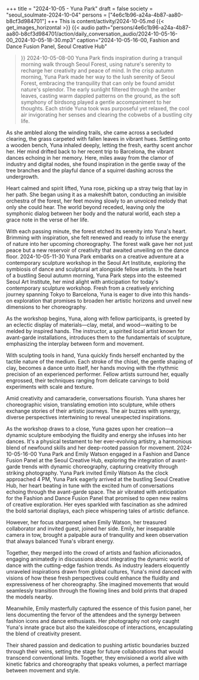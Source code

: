 +++
title = "2024-10-05 - Yuna Park"
draft = false
society = "seoul_soulmate-2024-10-04"
persons = ["4e6c1b96-a24a-4b87-aa80-b8cf3d984701"]
+++
This is content/activity/2024-10-05.md
{{< get_images_horizontal >}}
{{< audio
    path="persons/4e6c1b96-a24a-4b87-aa80-b8cf3d984701/action/daily_conversation_audio/2024-10-05-16-00_2024-10-05-18-30.mp3" 
    caption="2024-10-05-16-00, Fashion and Dance Fusion Panel, Seoul Creative Hub"
>}}
2024-10-05-08-00
Yuna Park finds inspiration during a tranquil morning walk through Seoul Forest, using nature's serenity to recharge her creativity and peace of mind.
In the crisp autumn morning, Yuna Park made her way to the lush serenity of Seoul Forest, embracing the tranquility that can only be found amidst nature's splendor. The early sunlight filtered through the amber leaves, casting warm dappled patterns on the ground, as the soft symphony of birdsong played a gentle accompaniment to her thoughts. Each stride Yuna took was purposeful yet relaxed, the cool air invigorating her senses and clearing the cobwebs of a bustling city life.

As she ambled along the winding trails, she came across a secluded clearing, the grass carpeted with fallen leaves in vibrant hues. Settling onto a wooden bench, Yuna inhaled deeply, letting the fresh, earthy scent anchor her. Her mind drifted back to her recent trip to Barcelona, the vibrant dances echoing in her memory. Here, miles away from the clamor of industry and digital nodes, she found inspiration in the gentle sway of the tree branches and the playful dance of a squirrel dashing across the undergrowth.

Heart calmed and spirit lifted, Yuna rose, picking up a stray twig that lay in her path. She began using it as a makeshift baton, conducting an invisible orchestra of the forest, her feet moving slowly to an unvoiced melody that only she could hear. The world beyond receded, leaving only the symphonic dialog between her body and the natural world, each step a grace note in the verse of her life.

With each passing minute, the forest etched its serenity into Yuna's heart. Brimming with inspiration, she felt renewed and ready to infuse the energy of nature into her upcoming choreography. The forest walk gave her not just peace but a new reservoir of creativity that awaited unveiling on the dance floor.
2024-10-05-11-30
Yuna Park embarks on a creative adventure at a contemporary sculpture workshop in the Seoul Art Institute, exploring the symbiosis of dance and sculptural art alongside fellow artists.
In the heart of a bustling Seoul autumn morning, Yuna Park steps into the esteemed Seoul Art Institute, her mind alight with anticipation for today's contemporary sculpture workshop. Fresh from a creatively enriching journey spanning Tokyo to Barcelona, Yuna is eager to dive into this hands-on exploration that promises to broaden her artistic horizons and unveil new dimensions to her choreography.

As the workshop begins, Yuna, along with fellow participants, is greeted by an eclectic display of materials—clay, metal, and wood—waiting to be melded by inspired hands. The instructor, a spirited local artist known for avant-garde installations, introduces them to the fundamentals of sculpture, emphasizing the interplay between form and movement.

With sculpting tools in hand, Yuna quickly finds herself enchanted by the tactile nature of the medium. Each stroke of the chisel, the gentle shaping of clay, becomes a dance unto itself, her hands moving with the rhythmic precision of an experienced performer. Fellow artists surround her, equally engrossed, their techniques ranging from delicate carvings to bold experiments with scale and texture.

Amid creativity and camaraderie, conversations flourish. Yuna shares her choreographic vision, translating emotion into sculpture, while others exchange stories of their artistic journeys. The air buzzes with synergy, diverse perspectives intertwining to reveal unexpected inspirations.

As the workshop draws to a close, Yuna gazes upon her creation—a dynamic sculpture embodying the fluidity and energy she infuses into her dances. It's a physical testament to her ever-evolving artistry, a harmonious blend of newfound skills and her deep-rooted passion for movement.
2024-10-05-16-00
Yuna Park and Emily Watson engaged in a Fashion and Dance Fusion Panel at the Seoul Creative Hub, exploring the integration of avant-garde trends with dynamic choreography, capturing creativity through striking photography.
Yuna Park invited Emily Watson
As the clock approached 4 PM, Yuna Park eagerly arrived at the bustling Seoul Creative Hub, her heart beating in tune with the excited hum of conversations echoing through the avant-garde space. The air vibrated with anticipation for the Fashion and Dance Fusion Panel that promised to open new realms of creative exploration. Her eyes sparkled with fascination as she admired the bold sartorial displays, each piece whispering tales of artistic defiance.

However, her focus sharpened when Emily Watson, her treasured collaborator and invited guest, joined her side. Emily, her inseparable camera in tow, brought a palpable aura of tranquility and keen observation that always balanced Yuna's vibrant energy.

Together, they merged into the crowd of artists and fashion aficionados, engaging animatedly in discussions about integrating the dynamic world of dance with the cutting-edge fashion trends. As industry leaders eloquently unraveled inspirations drawn from global cultures, Yuna's mind danced with visions of how these fresh perspectives could enhance the fluidity and expressiveness of her choreography. She imagined movements that would seamlessly transition through the flowing lines and bold prints that draped the models nearby.

Meanwhile, Emily masterfully captured the essence of this fusion panel, her lens documenting the fervor of the attendees and the synergy between fashion icons and dance enthusiasts. Her photography not only caught Yuna's innate grace but also the kaleidoscope of interactions, encapsulating the blend of creativity present.

Their shared passion and dedication to pushing artistic boundaries buzzed through their veins, setting the stage for future collaborations that would transcend conventional limits. Together, they envisioned a world alive with kinetic fabrics and choreography that speaks volumes, a perfect marriage between movement and style.

